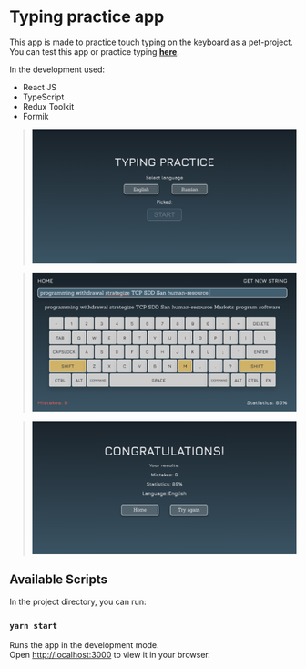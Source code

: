 # **Typing practice app**

This app is made to practice touch typing on the keyboard as a pet-project.
You can test this app or practice typing [**here**](https://typing-practice-app.netlify.app).

In the development used:
- React JS
- TypeScript
- Redux Toolkit
- Formik

>![Start screen](screenshots/main-screen.png "Start screen")

>![Typing screen](screenshots/typing-screen.png "Typing screen")

>![Finish screen](screenshots/finish-screen.png "Finish screen")

## Available Scripts

In the project directory, you can run:

### `yarn start`

Runs the app in the development mode.\
Open [http://localhost:3000](http://localhost:3000) to view it in your browser.
